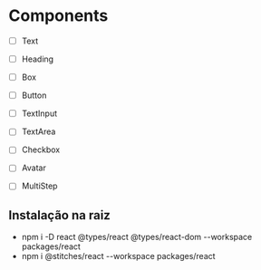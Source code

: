 # Components

- [ ] Text
- [ ] Heading
- [ ] Box
- [ ] Button
- [ ] TextInput
- [ ] TextArea
- [ ] Checkbox
- [ ] Avatar
- [ ] MultiStep


## Instalação na raiz

- npm i -D react @types/react @types/react-dom --workspace packages/react
- npm i @stitches/react --workspace packages/react